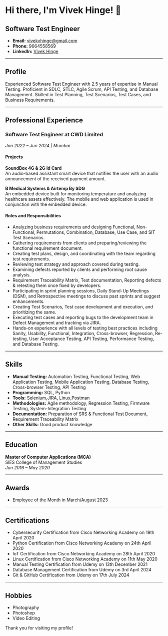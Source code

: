 # Hi there, I'm Vivek Hinge! 👋

## Software Test Engineer

- **Email:** vivekvhinge@gmail.com
- **Phone:** 9664558569
- **LinkedIn:** [Vivek Hinge](https://www.linkedin.com/in/vivek-hinge-444751201)

---

## Profile

Experienced Software Test Engineer with 2.5 years of expertise in Manual Testing. Proficient in SDLC, STLC, Agile Scrum, API Testing, and Database Management. Skilled in Test Planning, Test Scenarios, Test Cases, and Business Requirements.

---

## Professional Experience

### Software Test Engineer at CWD Limited
*Jan 2022 – Jun 2024 | Mumbai*

#### Projects

**SoundBox 4G & 2G Id Card**  
An audio-based assistant smart device that notifies the user with an audio announcement of the received payment amount.

**B Medical Systems & Airtemp By SDG**  
An embedded device built for monitoring temperature and analyzing healthcare assets effectively. The mobile and web application is used in conjunction with the embedded device.

#### Roles and Responsibilities

- Analyzing business requirements and designing Functional, Non-Functional, Permutations, Combination, Database, Use Case, and SIT Test Scenarios.
- Gathering requirements from clients and preparing/reviewing the functional requirement document.
- Creating test plans, design, and coordinating with the team regarding test requirements.
- Reviewing test strategy and approach covered during testing.
- Examining defects reported by clients and performing root cause analysis.
- Requirement Traceability Matrix, Test documentation, Reporting defects & retesting them once fixed by developers.
- Participating in sprint planning sessions, Daily Stand-Up Meetings (DSM), and Retrospective meetings to discuss past sprints and suggest enhancements.
- Creating Test Scenarios, Test case development and execution, and prioritizing the same.
- Executing test cases and reporting bugs to the development team in Defect Management and tracking via JIRA.
- Hands-on experience with all levels of testing best practices including Sanity, Usability, Functional, Integration, Cross-browser, Regression, Re-testing, User Acceptance Testing, API Testing, Performance Testing, and Database Testing.

---

## Skills

- **Manual Testing:** Automation Testing, Functional Testing, Web Application Testing, Mobile Application Testing, Database Testing, Cross-browser Testing, API Testing
- **Programming:** SQL, Python
- **Tools:** Selenium,JIRA, Linux,Postman
- **Methodologies:** Agile methodology, Regression Testing, Firmware Testing, System-Integration Testing
- **Documentation:** Preparation of SRS & Functional Test Document, Requirement Traceability Matrix
- **Other Skills:** Good product knowledge

---

## Education

**Master of Computer Applications (MCA)**  
SIES College of Management Studies  
*Jun 2016 – May 2020*

---

## Awards

- Employee of the Month in March/August 2023

---

## Certifications

- Cybersecurity Certification from Cisco Networking Academy on 19th April 2020
- Python Certification from Cisco Networking Academy on 24th April 2020
- IoT Certification from Cisco Networking Academy on 28th April 2020
- Linux Certification from Cisco Networking Academy on 11th May 2020
- Manual Testing Certification from Udemy on 13th December 2021
- Database Management Certification from Udemy on 3rd April 2024
- Git & GitHub Certification from Udemy on 17th July 2024

---

## Hobbies

- Photography
- Photoshop
- Video Editing

Thank you for visiting my profile!

